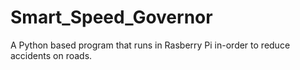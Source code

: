 # Smart_Speed_Governor
A Python based program that runs in Rasberry Pi in-order to reduce accidents on roads.
